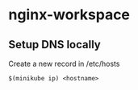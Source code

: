 # nginx-workspace

## Setup DNS locally
Create a new record in /etc/hosts
```
$(minikube ip) <hostname>
```